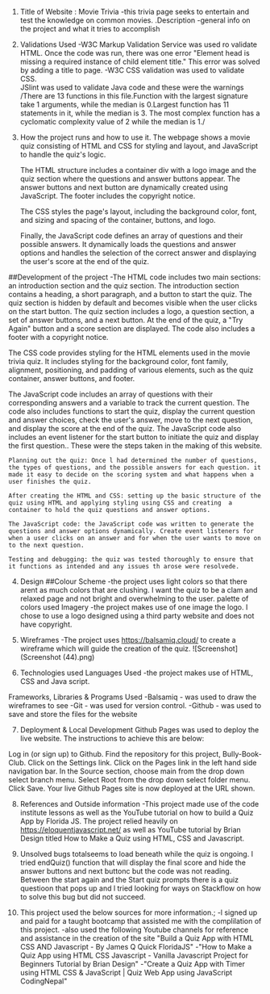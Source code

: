 1. Title of Website : Movie Trivia -this trivia page seeks to entertain and test the knowledge on common movies.
.Description -general info on the project and what it tries to accomplish

2. Validations Used
-W3C Markup Validation Service was used ro validate HTML.  Once the code was run, there was one error "Element head is missing a required instance of child element title."  This error was solved by adding a title to page.
-W3C CSS validation was used to validate CSS.  
JSlint was used to validate Java code and these were the warnings /There are 13 functions in this file.Function with the largest signature take 1 arguments, while the median is 0.Largest function has 11 statements in it, while the median is 3.
The most complex function has a cyclomatic complexity value of 2 while the median is 1./

3. How the project runs and how to use it. 
    The webpage shows a movie quiz consisting of HTML and CSS for styling and layout, and JavaScript to handle the quiz's logic.

    The HTML structure includes a container div with a logo image and the quiz section where the questions and answer buttons appear. The answer buttons and next button are dynamically created using JavaScript. The footer includes the copyright notice.

   The CSS styles the page's layout, including the background color, font, and sizing and spacing of the container, buttons, and logo.

    Finally, the JavaScript code defines an array of questions and their possible answers. It dynamically loads the questions and answer options and handles the selection of the correct answer and displaying the user's score at the end of the quiz.

##Development of the project -The HTML code includes two main sections: an introduction section and the quiz section. The introduction section contains a heading, a short paragraph, and a button to start the quiz. The quiz section is hidden by default and becomes visible when the user clicks on the start button. The quiz section includes a logo, a question section, a set of answer buttons, and a next button. At the end of the quiz, a "Try Again" button and a score section are displayed. The code also includes a footer with a copyright notice.

The CSS code provides styling for the HTML elements used in the movie trivia quiz. It includes styling for the background color, font family, alignment, positioning, and padding of various elements, such as the quiz container, answer buttons, and footer.

The JavaScript code includes an array of questions with their corresponding answers and a variable to track the current question. The code also includes functions to start the quiz, display the current question and answer choices, check the user's answer, move to the next question, and display the score at the end of the quiz. The JavaScript code also includes an event listener for the start button to initiate the quiz and display the first question.. These were the steps taken in the  making of this website.

    Planning out the quiz: Once l had determined the number of questions, the types of questions, and the possible answers for each question. it made it easy to decide on the scoring system and what happens when a user finishes the quiz.

    After creating the HTML and CSS: setting up the basic structure of the quiz using HTML and applying styling using CSS and creating  a container to hold the quiz questions and answer options.

    The JavaScript code: the JavaScript code was written to generate the questions and answer options dynamically. Create event listeners for when a user clicks on an answer and for when the user wants to move on to the next question.

    Testing and debugging: the quiz was tested thoroughly to ensure that it functions as intended and any issues th arose were resolvede.

4. Design ##Colour Scheme -the project uses light colors so that there arent as much colors that are clushing. I want the quiz to be a clam and relaxed page and not bright and overwhelming to the user. palette of colors used
Imagery
-the project makes use of one image the logo. I chose to use a logo designed using a third party website and does not have copyright.

5. Wireframes
-The project uses https://balsamiq.cloud/ to create a wireframe which will guide the creation of the quiz. 
![Screenshot](Screenshot (44).png)

6. Technologies used
Languages Used
-the project makes use of HTML, CSS and Java script.

Frameworks, Libraries & Programs Used
-Balsamiq - was used to draw the wireframes to see -Git - was used for version control. -Github - was used to save and store the files for the website

7. Deployment & Local Development
Github Pages was used to deploy the live website. The instructions to achieve this are below:

Log in (or sign up) to Github.
Find the repository for this project, Bully-Book-Club.
Click on the Settings link.
Click on the Pages link in the left hand side navigation bar.
In the Source section, choose main from the drop down select branch menu. Select Root from the drop down select folder menu.
Click Save. Your live Github Pages site is now deployed at the URL shown.


8. References and Outside information -This project made use of the code institute lessons as well as the YouTube tutorial on how to build a Quiz App by Florida JS. 
The project relied heavily on https://eloquentjavascript.net/ as well as YouTube tutorial by Brian Design titled How to Make a Quiz using HTML, CSS and Javascript. 

9. Unsolved bugs
totalseems to load beneath while the quiz is ongoing. l tried endQuiz() function that will display the final score and hide the answer buttons and next buttonc but the code was  not reading.
Between the start again and the Start quiz prompts there is a quiz questioon that pops up and l tried looking for ways on Stackflow on how to solve this bug but did not succeed. 
10. This project used the below sources for more information.;
-l signed up and paid for a taught bootcamp that assisted me with the complilation of this project. 
-also used the following Youtube channels for reference and assistance in the creation of the site "Build a Quiz App with HTML CSS AND Javascript - By James Q Quick FloridaJS"
    -"How to Make a Quiz App using HTML CSS Javascript - Vanilla Javascript Project for Beginners Tutorial by Brian Design"
    -"Create a Quiz App with Timer using HTML CSS & JavaScript | Quiz Web App using JavaScript CodingNepal"

